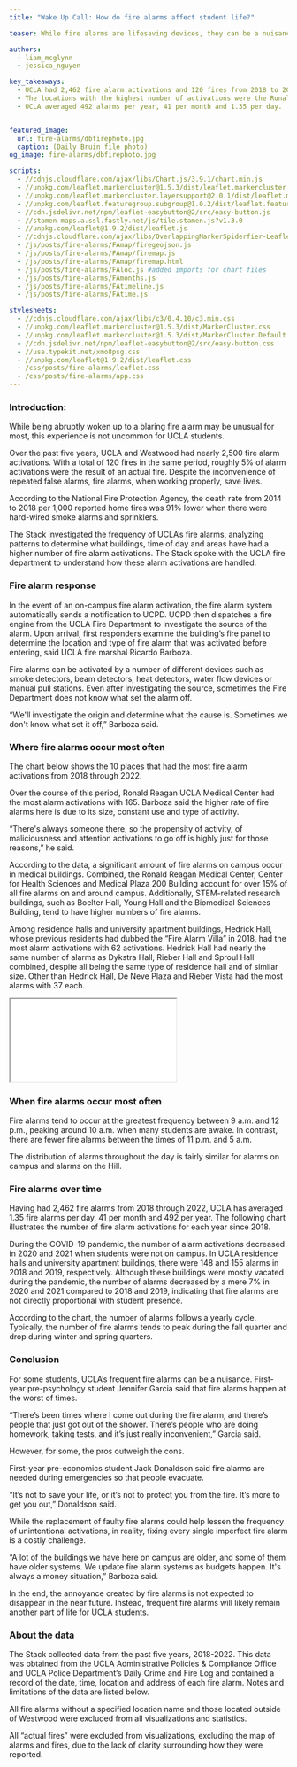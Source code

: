 ```yaml
---
title: "Wake Up Call: How do fire alarms affect student life?"

teaser: While fire alarms are lifesaving devices, they can be a nuisance when they go off too frequently without cause. The Stack looks into the occurrence and response of fire alarms at UCLA.

authors:
  - liam_mcglynn
  - jessica_nguyen

key_takeaways:
  - UCLA had 2,462 fire alarm activations and 120 fires from 2018 to 2022. Roughly 5% of fire alarm activations were the result of an actual fire in this period. 
  - The locations with the highest number of activations were the Ronald Reagan Medical Center, Center for Health Sciences and Medical Plaza 200 Building.
  - UCLA averaged 492 alarms per year, 41 per month and 1.35 per day.


featured_image:
  url: fire-alarms/dbfirephoto.jpg
  caption: (Daily Bruin file photo)
og_image: fire-alarms/dbfirephoto.jpg

scripts:
  - //cdnjs.cloudflare.com/ajax/libs/Chart.js/3.9.1/chart.min.js
  - //unpkg.com/leaflet.markercluster@1.5.3/dist/leaflet.markercluster.js
  - //unpkg.com/leaflet.markercluster.layersupport@2.0.1/dist/leaflet.markercluster.layersupport.js
  - //unpkg.com/leaflet.featuregroup.subgroup@1.0.2/dist/leaflet.featuregroup.subgroup.js
  - //cdn.jsdelivr.net/npm/leaflet-easybutton@2/src/easy-button.js
  - //stamen-maps.a.ssl.fastly.net/js/tile.stamen.js?v1.3.0
  - //unpkg.com/leaflet@1.9.2/dist/leaflet.js
  - //cdnjs.cloudflare.com/ajax/libs/OverlappingMarkerSpiderfier-Leaflet/0.2.6/oms.min.js
  - /js/posts/fire-alarms/FAmap/firegeojson.js
  - /js/posts/fire-alarms/FAmap/firemap.js
  - /js/posts/fire-alarms/FAmap/firemap.html
  - /js/posts/fire-alarms/FAloc.js #added imports for chart files
  - /js/posts/fire-alarms/FAmonths.js
  - /js/posts/fire-alarms/FAtimeline.js
  - /js/posts/fire-alarms/FAtime.js

stylesheets:
  - //cdnjs.cloudflare.com/ajax/libs/c3/0.4.10/c3.min.css
  - //unpkg.com/leaflet.markercluster@1.5.3/dist/MarkerCluster.css
  - //unpkg.com/leaflet.markercluster@1.5.3/dist/MarkerCluster.Default.css
  - //cdn.jsdelivr.net/npm/leaflet-easybutton@2/src/easy-button.css
  - //use.typekit.net/xmo8psg.css
  - //unpkg.com/leaflet@1.9.2/dist/leaflet.css
  - /css/posts/fire-alarms/leaflet.css
  - /css/posts/fire-alarms/app.css
---
```


### Introduction:

While being abruptly woken up to a blaring fire alarm may be unusual for most, this experience is not uncommon for UCLA students.

Over the past five years, UCLA and Westwood had nearly 2,500 fire alarm activations. With a total of 120 fires in the same period, roughly 5% of alarm activations were the result of an actual fire. Despite the inconvenience of repeated false alarms, fire alarms, when working properly, save lives.

According to the National Fire Protection Agency, the death rate from 2014 to 2018 per 1,000 reported home fires was 91% lower when there were hard-wired smoke alarms and sprinklers.

The Stack investigated the frequency of UCLA’s fire alarms, analyzing patterns to determine what buildings, time of day and areas have had a higher number of fire alarm activations. The Stack spoke with the UCLA fire department to understand how these alarm activations are handled.

### Fire alarm response

In the event of an on-campus fire alarm activation, the fire alarm system automatically sends a notification to UCPD. UCPD then dispatches a fire engine from the UCLA Fire Department to investigate the source of the alarm. Upon arrival, first responders examine the building’s fire panel to determine the location and type of fire alarm that was activated before entering, said UCLA fire marshal Ricardo Barboza.

Fire alarms can be activated by a number of different devices such as smoke detectors, beam detectors, heat detectors, water flow devices or manual pull stations. Even after investigating the source, sometimes the Fire Department does not know what set the alarm off.

“We'll investigate the origin and determine what the cause is. Sometimes we don't know what set it off,” Barboza said.

### Where fire alarms occur most often

The chart below shows the 10 places that had the most fire alarm activations from 2018 through 2022.

<!-- Fire Alarms by Locations -->

<div>
  <canvas id="FAlocations" width="100vw" height="70vh"></canvas>
</div>

Over the course of this period, Ronald Reagan UCLA Medical Center had the most alarm activations with 165. Barboza said the higher rate of fire alarms here is due to its size, constant use and type of activity.

“There's always someone there, so the propensity of activity, of maliciousness and attention activations to go off is highly just for those reasons,” he said.

According to the data, a significant amount of fire alarms on campus occur in medical buildings. Combined, the Ronald Reagan Medical Center, Center for Health Sciences and Medical Plaza 200 Building account for over 15% of all fire alarms on and around campus. Additionally, STEM-related research buildings, such as Boelter Hall, Young Hall and the Biomedical Sciences Building, tend to have higher numbers of fire alarms.

Among residence halls and university apartment buildings, Hedrick Hall, whose previous residents had dubbed the “Fire Alarm Villa” in 2018, had the most alarm activations with 62 activations. Hedrick Hall had nearly the same number of alarms as Dykstra Hall, Rieber Hall and Sproul Hall combined, despite all being the same type of residence hall and of similar size. Other than Hedrick Hall, De Neve Plaza and Rieber Vista had the most alarms with 37 each.

<iframe src="/js/posts/fire-alarms/FAmap/firemap.html" title="Map of fire alarms locations" id = "fire-map"></iframe>

### When fire alarms occur most often

<div>
  <canvas id="FAhours" width="100vw" height="70vh"></canvas>
</div>

Fire alarms tend to occur at the greatest frequency between 9 a.m. and 12 p.m., peaking around 10 a.m. when many students are awake. In contrast, there are fewer fire alarms between the times of 11 p.m. and 5 a.m.

The distribution of alarms throughout the day is fairly similar for alarms on campus and alarms on the Hill.

### Fire alarms over time

Having had 2,462 fire alarms from 2018 through 2022, UCLA has averaged 1.35 fire alarms per day, 41 per month and 492 per year. The following chart illustrates the number of fire alarm activations for each year since 2018.

<div>
  <canvas id="FAtimeline" width="100vw" height="70vh"></canvas>
</div>

During the COVID-19 pandemic, the number of alarm activations decreased in 2020 and 2021 when students were not on campus. In UCLA residence halls and university apartment buildings, there were 148 and 155 alarms in 2018 and 2019, respectively. Although these buildings were mostly vacated during the pandemic, the number of alarms decreased by a mere 7% in 2020 and 2021 compared to 2018 and 2019, indicating that fire alarms are not directly proportional with student presence.

<div>
  <canvas id="FAmonths" width="100vw" height="70vh"></canvas>
</div>

According to the chart, the number of alarms follows a yearly cycle. Typically, the number of fire alarms tends to peak during the fall quarter and drop during winter and spring quarters.

### Conclusion

For some students, UCLA’s frequent fire alarms can be a nuisance. First-year pre-psychology student Jennifer Garcia said that fire alarms happen at the worst of times.

“There’s been times where I come out during the fire alarm, and there’s people that just got out of the shower. There’s people who are doing homework, taking tests, and it’s just really inconvenient,” Garcia said.

However, for some, the pros outweigh the cons.

First-year pre-economics student Jack Donaldson said fire alarms are needed during emergencies so that people evacuate.

“It’s not to save your life, or it’s not to protect you from the fire. It’s more to get you out,” Donaldson said.

While the replacement of faulty fire alarms could help lessen the frequency of unintentional activations, in reality, fixing every single imperfect fire alarm is a costly challenge.

“A lot of the buildings we have here on campus are older, and some of them have older systems. We update fire alarm systems as budgets happen. It's always a money situation,” Barboza said.

In the end, the annoyance created by fire alarms is not expected to disappear in the near future. Instead, frequent fire alarms will likely remain another part of life for UCLA students.

### About the data

The Stack collected data from the past five years, 2018-2022. This data was obtained from the UCLA Administrative Policies & Compliance Office and UCLA Police Department’s Daily Crime and Fire Log and contained a record of the date, time, location and address of each fire alarm. Notes and limitations of the data are listed below.

All fire alarms without a specified location name and those located outside of Westwood were excluded from all visualizations and statistics.

All “actual fires” were excluded from visualizations, excluding the map of alarms and fires, due to the lack of clarity surrounding how they were reported.
